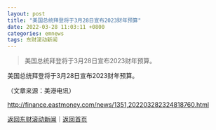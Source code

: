 ```yaml
---
layout: post
title: "美国总统拜登将于3月28日宣布2023财年预算"
date: 2022-03-28 11:03:11 +0800
categories: emnews
tags: 东财滚动新闻
---
```

> 美国总统拜登将于3月28日宣布2023财年预算。

<p>美国总统拜登将于3月28日宣布2023财年预算。</p><p class="em_media">（文章来源：美港电讯）</p>

<http://finance.eastmoney.com/news/1351,202203282324818760.html>

[返回东财滚动新闻](//finews.withounder.com/emnews/)｜[返回首页](//finews.withounder.com/)